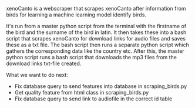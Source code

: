 xenoCanto is a webscraper that scrapes xenoCanto after information from birds for learning a machine learning model identify birds.

It's run from a master python script from the terminal with the firstname of the bird and the surname of the bird in latin.
It then takes these into a bash script that scrapes xenoCanto for download links for audio files and saves these as a txt file. The bash script then runs a separate python script which gathers the corresponding data like the country etc. After this, the master python script runs a bash script that downloads the mp3 files from the download links txt-file created.  


What we want to do next:

  - Fix database query to send features into database in scraping_birds.py
  - Get quality feature from html class in scraping_birds.py
  - Fix database query to send link to audiofile in the correct id table
